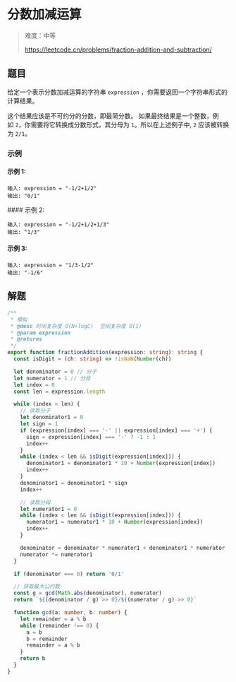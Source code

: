 # 分数加减运算

> 难度：中等
>
> https://leetcode.cn/problems/fraction-addition-and-subtraction/

## 题目

给定一个表示分数加减运算的字符串 `expression` ，你需要返回一个字符串形式的计算结果。 

这个结果应该是不可约分的分数，即最简分数。 如果最终结果是一个整数，例如 `2`，你需要将它转换成分数形式，其分母为 `1`。所以在上述例子中, `2` 应该被转换为 `2/1`。

### 示例

#### 示例 1:

```
输入: expression = "-1/2+1/2"
输出: "0/1"
```

#### 示例 2:

```
输入: expression = "-1/2+1/2+1/3"
输出: "1/3"
```

#### 示例 3:

```
输入: expression = "1/3-1/2"
输出: "-1/6"
```

## 解题

```ts 
/**
 * 模拟
 * @desc 时间复杂度 O(N+logC)  空间复杂度 O(1)
 * @param expression
 * @returns
 */
export function fractionAddition(expression: string): string {
  const isDigit = (ch: string) => !isNaN(Number(ch))

  let denominator = 0 // 分子
  let numerator = 1 // 分母
  let index = 0
  const len = expression.length

  while (index < len) {
    // 读取分子
    let denominator1 = 0
    let sign = 1
    if (expression[index] === '-' || expression[index] === '+') {
      sign = expression[index] === '-' ? -1 : 1
      index++
    }
    while (index < len && isDigit(expression[index])) {
      denominator1 = denominator1 * 10 + Number(expression[index])
      index++
    }
    denominator1 = denominator1 * sign
    index++

    // 读取分母
    let numerator1 = 0
    while (index < len && isDigit(expression[index])) {
      numerator1 = numerator1 * 10 + Number(expression[index])
      index++
    }

    denominator = denominator * numerator1 + denominator1 * numerator
    numerator *= numerator1
  }

  if (denominator === 0) return '0/1'

  // 获取最大公约数
  const g = gcd(Math.abs(denominator), numerator)
  return `${(denominator / g) >> 0}/${(numerator / g) >> 0}`

  function gcd(a: number, b: number) {
    let remainder = a % b
    while (remainder !== 0) {
      a = b
      b = remainder
      remainder = a % b
    }
    return b
  }
}
```